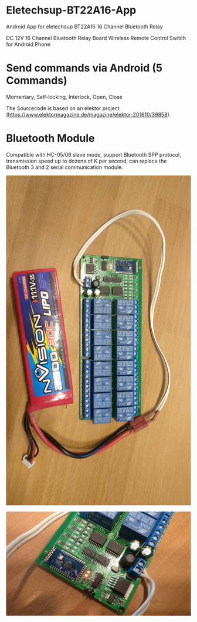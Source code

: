 # Eletechsup-BT22A16-App
Android App for eletechsup BT22A16 16 Channel Bluetooth Relay

DC 12V 16 Channel Bluetooth Relay Board Wireless Remote Control Switch for Android Phone

# Send commands via Android (5 Commands)
Momentary, Self-locking, Interlock, Open, Close

The Sourcecode is based on an elektor project (https://www.elektormagazine.de/magazine/elektor-201610/39858).

# Bluetooth Module
Compatible with HC-05/06 slave mode, support Bluetooth SPP protocol, transmission speed up to dozens of K per second, can replace the Bluetooth 3 and 2 serial communication module.

![eletechsup BT22A16 16 Channel Bluetooth Relay board](https://raw.githubusercontent.com/msoftware/Eletechsup-BT22A16-App/master/pictures/IMG_20190701_203746.jpg)

![eletechsup BT22A16 Bluetooth module BK3231](https://raw.githubusercontent.com/msoftware/Eletechsup-BT22A16-App/master/pictures/IMG_20190701_203822.jpg)
